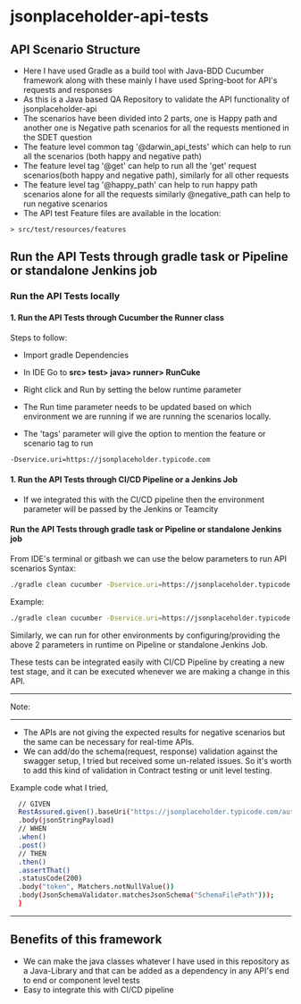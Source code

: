 # jsonplaceholder-api-tests

## API Scenario Structure

- Here I have used Gradle as a build tool with Java-BDD Cucumber framework along with these mainly I have used Spring-boot for API's requests and responses
- As this is a Java based QA Repository to validate the API functionality of jsonplaceholder-api
- The scenarios have been divided into 2 parts, one is Happy path and another one is Negative path scenarios for all the requests mentioned in the SDET question
- The feature level common tag '@darwin_api_tests' which can help to run all the scenarios (both happy and negative path)
- The feature level tag '@get' can help to run all the 'get' request scenarios(both happy and negative path), similarly for all other requests 
- The feature level tag '@happy_path' can help to run happy path scenarios alone for all the requests similarly @negative_path can help to run negative scenarios
- The API test Feature files are available in the location:

```> src/test/resources/features```

## Run the API Tests through gradle task or Pipeline or standalone Jenkins job

### Run the API Tests locally

#### 1. Run the API Tests through Cucumber the Runner class

Steps to follow:

- Import gradle Dependencies

- In IDE Go to **src> test> java> runner> RunCuke**

- Right click and Run by setting the below runtime parameter
- The Run time parameter needs to be updated based on which environment we are running if we are running the scenarios locally.
- The 'tags' parameter will give the option to mention the feature or scenario tag to run

```bash
-Dservice.uri=https://jsonplaceholder.typicode.com
```
#### 1. Run the API Tests through CI/CD Pipeline or a Jenkins Job

- If we integrated this with the CI/CD pipeline then the environment parameter will be passed by the Jenkins or Teamcity

#### Run the API Tests through gradle task or Pipeline or standalone Jenkins job

From IDE's terminal or gitbash we can use the below parameters to run API scenarios
Syntax:
```bash
./gradle clean cucumber -Dservice.uri=https://jsonplaceholder.typicode.com
```
Example:
```bash
./gradle clean cucumber -Dservice.uri=https://jsonplaceholder.typicode.com
```

Similarly, we can run for other environments by configuring/providing the above 2 parameters in runtime on Pipeline or standalone Jenkins Job.

These tests can be integrated easily with CI/CD Pipeline by creating a new test stage, and it can be executed whenever we are making a change in this API.


*****************************************
Note:
*****************************************
- The APIs are not giving the expected results for negative scenarios but the same can be necessary for real-time APIs.
- We can add/do the schema(request, response) validation against the swagger setup, I tried but received some un-related issues. 
  So it's worth to add this kind of validation in Contract testing or unit level testing.

Example code what I tried,
```bash
  // GIVEN
  RestAssured.given().baseUri("https://jsonplaceholder.typicode.com/auth")
  .body(jsonStringPayload)
  // WHEN
  .when()
  .post()
  // THEN
  .then()
  .assertThat()
  .statusCode(200)
  .body("token", Matchers.notNullValue())
  .body(JsonSchemaValidator.matchesJsonSchema("SchemaFilePath")));
  }
  ```
*****************************************


## Benefits of this framework
- We can make the java classes whatever I have used in this repository as a Java-Library and that can be added as a dependency in any API's end to end or component level tests
- Easy to integrate this with CI/CD pipeline
  
